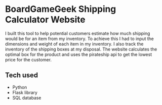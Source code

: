 # BoardGameGeek Shipping Calculator Website

I built this tool to help potential customers estimate how much shipping would be for an item from my inventory.  To achieve this I had to input the dimensions and weight of each item in my inventory.  I also track the inventory of the shipping boxes at my disposal.  The website calculates the optimal box for the product and uses the pirateship api to get the lowest price for the customer.  

## Tech used

- Python
- Flask library
- SQL database
